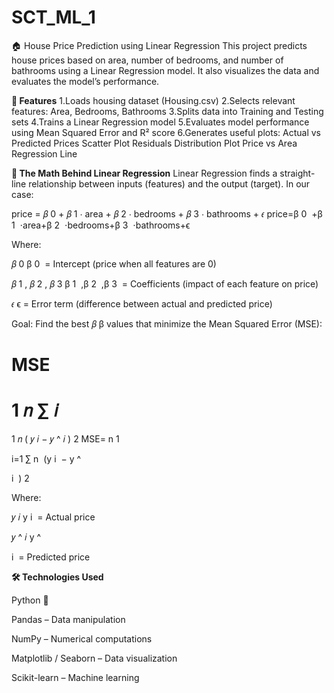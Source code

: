 # SCT_ML_1
🏠 House Price Prediction using Linear Regression
This project predicts house prices based on area, number of bedrooms, and number of bathrooms using a Linear Regression model. It also visualizes the data and evaluates the model’s performance.

**📌 Features**
1.Loads housing dataset (Housing.csv)
2.Selects relevant features: Area, Bedrooms, Bathrooms
3.Splits data into Training and Testing sets
4.Trains a Linear Regression model
5.Evaluates model performance using Mean Squared Error and R² score
6.Generates useful plots:
Actual vs Predicted Prices Scatter Plot
Residuals Distribution Plot
Price vs Area Regression Line

**📐 The Math Behind Linear Regression**
Linear Regression finds a straight-line relationship between inputs (features) and the output (target).
In our case:

price =
𝛽
0
+
𝛽
1
⋅
area
+
𝛽
2
⋅
bedrooms
+
𝛽
3
⋅
bathrooms
+
𝜖
price=β 
0
​
 +β 
1
​
 ⋅area+β 
2
​
 ⋅bedrooms+β 
3
​
 ⋅bathrooms+ϵ

Where:

𝛽
0
β 
0
​
  = Intercept (price when all features are 0)

𝛽
1
,
𝛽
2
,
𝛽
3
β 
1
​
 ,β 
2
​
 ,β 
3
​
  = Coefficients (impact of each feature on price)

𝜖
ϵ = Error term (difference between actual and predicted price)

Goal: Find the best 
𝛽
β values that minimize the Mean Squared Error (MSE):

MSE
=
1
𝑛
∑
𝑖
=
1
𝑛
(
𝑦
𝑖
−
𝑦
^
𝑖
)
2
MSE= 
n
1
​
  
i=1
∑
n
​
 (y 
i
​
 − 
y
^
​
  
i
​
 ) 
2
 
Where:

𝑦
𝑖
y 
i
​
  = Actual price

𝑦
^
𝑖
y
^
​
  
i
​
  = Predicted price

**🛠 Technologies Used**

Python 🐍

Pandas – Data manipulation

NumPy – Numerical computations

Matplotlib / Seaborn – Data visualization

Scikit-learn – Machine learning
